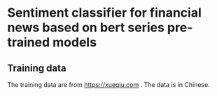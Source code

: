 # Sentiment classifier for financial news based on bert series pre-trained models
## Training data
The training data are from https://xueqiu.com .
The data is in Chinese.
